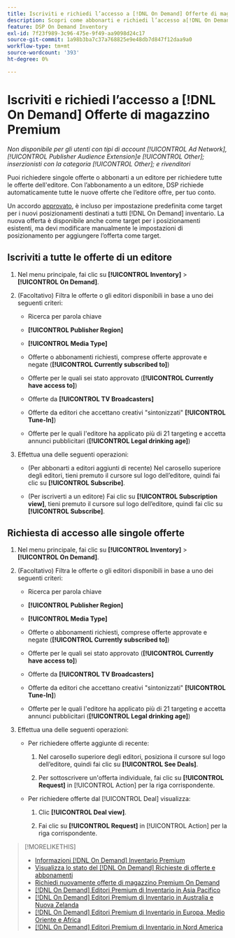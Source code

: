 ```yaml
---
title: Iscriviti e richiedi l’accesso a [!DNL On Demand] Offerte di magazzino Premium
description: Scopri come abbonarti e richiedi l’accesso a[!DNL On Demand] offerte.
feature: DSP On Demand Inventory
exl-id: 7f23f989-3c96-475e-9f49-aa9098d24c17
source-git-commit: 1a98b3ba7c37a768825e9e48db7d847f12daa9a0
workflow-type: tm+mt
source-wordcount: '393'
ht-degree: 0%

---
```


# Iscriviti e richiedi l’accesso a [!DNL On Demand] Offerte di magazzino Premium

*Non disponibile per gli utenti con tipi di account [!UICONTROL Ad Network], [!UICONTROL Publisher Audience Extension]e [!UICONTROL Other]; inserzionisti con la categoria [!UICONTROL Other]; e rivenditori*

Puoi richiedere singole offerte o abbonarti a un editore per richiedere tutte le offerte dell&#39;editore. Con l’abbonamento a un editore, DSP richiede automaticamente tutte le nuove offerte che l’editore offre, per tuo conto.

Un accordo [approvato](/help/dsp/inventory/on-demand-inventory-view-status.md), è incluso per impostazione predefinita come target per i nuovi posizionamenti destinati a tutti [!DNL On Demand] inventario. La nuova offerta è disponibile anche come target per i posizionamenti esistenti, ma devi modificare manualmente le impostazioni di posizionamento per aggiungere l’offerta come target.

## Iscriviti a tutte le offerte di un editore

1. Nel menu principale, fai clic su **[!UICONTROL Inventory]** > **[!UICONTROL On Demand]**.

1. (Facoltativo) Filtra le offerte o gli editori disponibili in base a uno dei seguenti criteri:

   * Ricerca per parola chiave

   * **[!UICONTROL Publisher Region]**

   * **[!UICONTROL Media Type]**

   * Offerte o abbonamenti richiesti, comprese offerte approvate e negate (**[!UICONTROL Currently subscribed to]**)

   * Offerte per le quali sei stato approvato (**[!UICONTROL Currently have access to]**)

   * Offerte da **[!UICONTROL TV Broadcasters]**

   * Offerte da editori che accettano creativi &quot;sintonizzati&quot;
      **[!UICONTROL Tune-In]**)

   * Offerte per le quali l&#39;editore ha applicato più di 21 targeting e accetta annunci pubblicitari (**[!UICONTROL Legal drinking age]**)

1. Effettua una delle seguenti operazioni:

   * (Per abbonarti a editori aggiunti di recente) Nel carosello superiore degli editori, tieni premuto il cursore sul logo dell’editore, quindi fai clic su **[!UICONTROL Subscribe]**.

   * (Per iscriverti a un editore) Fai clic su **[!UICONTROL Subscription view]**, tieni premuto il cursore sul logo dell’editore, quindi fai clic su **[!UICONTROL Subscribe]**.

## Richiesta di accesso alle singole offerte

1. Nel menu principale, fai clic su **[!UICONTROL Inventory]** > **[!UICONTROL On Demand]**.

1. (Facoltativo) Filtra le offerte o gli editori disponibili in base a uno dei seguenti criteri:

   * Ricerca per parola chiave

   * **[!UICONTROL Publisher Region]**

   * **[!UICONTROL Media Type]**

   * Offerte o abbonamenti richiesti, comprese offerte approvate e negate (**[!UICONTROL Currently subscribed to]**)

   * Offerte per le quali sei stato approvato (**[!UICONTROL Currently have access to]**)

   * Offerte da **[!UICONTROL TV Broadcasters]**

   * Offerte da editori che accettano creativi &quot;sintonizzati&quot;
      **[!UICONTROL Tune-In]**)

   * Offerte per le quali l&#39;editore ha applicato più di 21 targeting e accetta annunci pubblicitari (**[!UICONTROL Legal drinking age]**)

1. Effettua una delle seguenti operazioni:

   * Per richiedere offerte aggiunte di recente:

      1. Nel carosello superiore degli editori, posiziona il cursore sul logo dell’editore, quindi fai clic su **[!UICONTROL See Deals]**.

      1. Per sottoscrivere un&#39;offerta individuale, fai clic su **[!UICONTROL Request]** in [!UICONTROL Action] per la riga corrispondente.
   * Per richiedere offerte dal [!UICONTROL Deal] visualizza:

      1. Clic **[!UICONTROL Deal view]**.

      1. Fai clic su **[!UICONTROL Request]** in [!UICONTROL Action] per la riga corrispondente.


>[!MORELIKETHIS]
>
>* [Informazioni [!DNL On Demand] Inventario Premium](on-demand-inventory-about.md)
>* [Visualizza lo stato del [!DNL On Demand] Richieste di offerte e abbonamenti](on-demand-inventory-view-status.md)
>* [Richiedi nuovamente offerte di magazzino Premium On Demand](on-demand-inventory-rerequest.md)
>* [[!DNL On Demand] Editori Premium di Inventario in Asia Pacifico](on-demand-inventory-publishers-apac.md)
>* [[!DNL On Demand] Editori Premium di Inventario in Australia e Nuova Zelanda](on-demand-inventory-publishers-anz.md)
>* [[!DNL On Demand] Editori Premium di Inventario in Europa, Medio Oriente e Africa](on-demand-inventory-publishers-emea.md)
>* [[!DNL On Demand] Editori Premium di Inventario in Nord America](on-demand-inventory-publishers-na.md)

